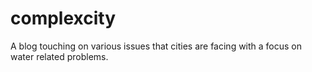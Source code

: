 # complexcity
A blog touching on various issues that cities are facing with a focus on water related problems.

